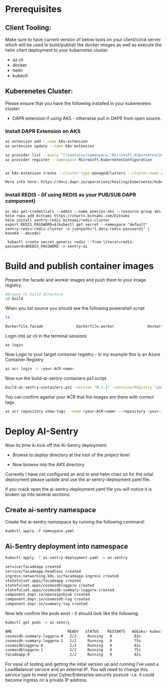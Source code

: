 # Prerequisites

## Client Tooling:

Make sure to have current version of below tools on your client/ci/cd server which will be used to build/publish the docker images as well as execute the helm chart deployment to your kubernetes cluster.

- az cli 
- docker
- helm
- kubectl


## Kuberenetes Cluster:

Please ensure that you have the following installed in your kuberenetes cluster:

 - DAPR extension if using AKS - otherwise pull in DAPR from open source.

 ### Install DAPR Extension on AKS

```bash
az extension add --name k8s-extension
az extension update --name k8s-extension

az provider list --query "[?contains(namespace,'Microsoft.KubernetesConfiguration')]" -o table
az provider register --namespace Microsoft.KubernetesConfiguration


az k8s-extension create --cluster-type managedClusters --cluster-name anevjes-aks --resource-group aks --name dapr --extension-type Microsoft.Dapr --auto-upgrade-minor-version false

More info here: https://docs.dapr.io/operations/hosting/kubernetes/kubernetes-deploy/
```

### Install REDIS - (if using REDIS as your PUB/SUB DAPR component)
```
az aks get-credentials --admin --name anevjes-aks --resource-group aks
helm repo add bitnami https://charts.bitnami.com/bitnami
helm install sentry-redis bitnami/redis-cluster
export REDIS_PASSWORD=$(kubectl get secret --namespace "default" sentry-redis-redis-cluster -o jsonpath="{.data.redis-password}" | base64 --decode)

 kubectl create secret generic redis --from-literal=redis-password=$REDIS_PASSWORD -n sentry-ai

```



# Build and publish container images

Prepare the facade and worker images and push them to your image registry.

``` bash
#Browse to build directory
cd build
```

When you list source you should see the following powershell script

```bash
ls

Dockerfile.facade               Dockerfile.worker               DockerfileSummary.worker        build-ai-sentry-containers.ps1
```

Login into az cli in the terminal sessions
```
az login
```

Now Login to your target container registry - in my example this is an Azure Container Registry

```bash
az acr login -n <your-ACR-name>
```

Now run the build-ai-sentry-containers.ps1 script

```bash
build-ai-sentry-containers.ps1 -version "0.1.1" -containerRegistry "your-ACR-name"
```

You can confirm against your ACR that the images are there with correct tags.

```bash
az acr repository show-tags --name <your-ACR-name> --repository <your-image-name> --output table
```


# Deploy AI-Sentry

Now its time to kick off the Ai-Sentry deployment.

- Browse to *deploy* directory at the root of the project level

- Now browse into the *AKS* directory


Currently I have not configured an end to end helm chart so for the inital deployment please update and use the ai-sentry-deployment.yaml file.


if you crack open the ai-sentry-deployment.yaml file you will notice it is broken up into several sections:


## Create ai-sentry namespace

Create the ai-sentry namespace by running the following command:

```kubectl
kuebctl apply -f namespace.yaml
```

## Ai-Sentry deployment into namespace

```bash
kubectl apply -f ai-sentry-deployment.yaml -n ai-sentry

service/facadeapp created
service/facadeapp-headless created
ingress.networking.k8s.io/facadeapp-ingress created
statefulset.apps/facadeapp created
statefulset.apps/cosmosdbloggerw created
statefulset.apps/cosmosdb-summary-loggerw created
component.dapr.io/openaipubsub created
component.dapr.io/cosmosdb-log created
component.dapr.io/summary-log created
```

Now lets confirm the pods exist - it should look like the following:

```bash
kubectl get pods -n ai-sentry

AME                         READY   STATUS    RESTARTS   AGEaks> kubectl get pods -n ai-sentry
cosmosdb-summary-loggerw-0   2/2     Running   0          82s
cosmosdb-summary-loggerw-1   2/2     Running   0          75s
cosmosdbloggerw-0            2/2     Running   0          82s
cosmosdbloggerw-1            2/2     Running   0          75s
facadeapp-0                  2/2     Running   0          82s
```

For ease of testing and getting the intial version up and running I've used a LoadBalancer service and an external IP. You will need to change this service type to meet your Cyber/Enterprise security posture -i.e. it could become ingress on a private IP address.


